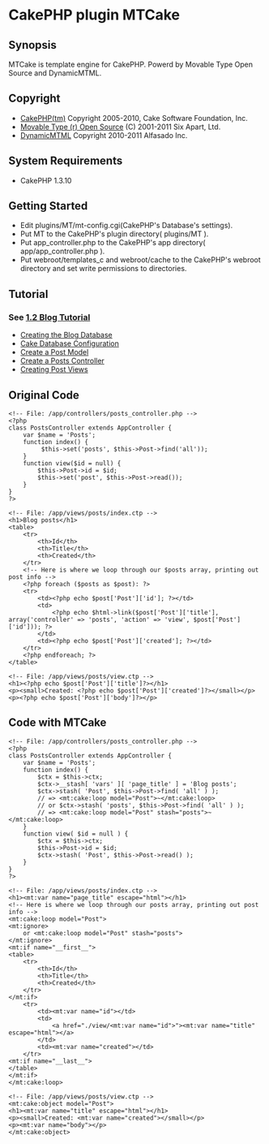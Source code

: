 # CakePHP plugin MTCake

## Synopsis

MTCake is template engine for CakePHP. Powerd by Movable Type Open Source and DynamicMTML.

## Copyright
+ [CakePHP(tm)](http://cakephp.org) Copyright 2005-2010, Cake Software Foundation, Inc.
+ [Movable Type (r) Open Source](https://github.com/movabletype/movabletype) (C) 2001-2011 Six Apart, Ltd.
+ [DynamicMTML](https://github.com/alfasado/DynamicMTML) Copyright 2010-2011 Alfasado Inc.

## System Requirements

+ CakePHP 1.3.10


## Getting Started
+ Edit plugins/MT/mt-config.cgi(CakePHP's Database's settings).
+ Put MT to the CakePHP's plugin directory( plugins/MT ).
+ Put app\_controller.php to the CakePHP's app directory( app/app\_controller.php ).
+ Put webroot/templates\_c and webroot/cache to the CakePHP's webroot directory and set write permissions to directories.


## Tutorial
### See [1.2 Blog Tutorial](http://book.cakephp.org/view/219/Blog)

+ [Creating the Blog Database](http://book.cakephp.org/view/330/Creating-the-Blog-Database)
+ [Cake Database Configuration](http://book.cakephp.org/view/331/Cake-Database-Configuration)
+ [Create a Post Model](http://book.cakephp.org/view/334/Create-a-Post-Model)
+ [Create a Posts Controller](http://book.cakephp.org/view/335/Create-a-Posts-Controller)
+ [Creating Post Views](http://book.cakephp.org/view/336/Creating-Post-Views)


## Original Code
    <!-- File: /app/controllers/posts_controller.php -->
    <?php
    class PostsController extends AppController {
        var $name = 'Posts';
        function index() {
             $this->set('posts', $this->Post->find('all'));
        }
        function view($id = null) {
            $this->Post->id = $id;
            $this->set('post', $this->Post->read());
        }
    }
    ?>

    <!-- File: /app/views/posts/index.ctp -->
    <h1>Blog posts</h1>
    <table>
        <tr>
            <th>Id</th>
            <th>Title</th>
            <th>Created</th>
        </tr>
        <!-- Here is where we loop through our $posts array, printing out post info -->
        <?php foreach ($posts as $post): ?>
        <tr>
            <td><?php echo $post['Post']['id']; ?></td>
            <td>
                <?php echo $html->link($post['Post']['title'], 
    array('controller' => 'posts', 'action' => 'view', $post['Post']['id'])); ?>
            </td>
            <td><?php echo $post['Post']['created']; ?></td>
        </tr>
        <?php endforeach; ?>
    </table>

    <!-- File: /app/views/posts/view.ctp -->
    <h1><?php echo $post['Post']['title']?></h1>
    <p><small>Created: <?php echo $post['Post']['created']?></small></p>
    <p><?php echo $post['Post']['body']?></p>

## Code with MTCake
    <!-- File: /app/controllers/posts_controller.php -->
    <?php
    class PostsController extends AppController {
        var $name = 'Posts';
        function index() {
            $ctx = $this->ctx;
            $ctx->__stash[ 'vars' ][ 'page_title' ] = 'Blog posts';
            $ctx->stash( 'Post', $this->Post->find( 'all' ) );
            // => <mt:cake:loop model="Post">~</mt:cake:loop>
            // or $ctx->stash( 'posts', $this->Post->find( 'all' ) ); 
            // => <mt:cake:loop model="Post" stash="posts">~</mt:cake:loop>
        }
        function view( $id = null ) {
            $ctx = $this->ctx;
            $this->Post->id = $id;
            $ctx->stash( 'Post', $this->Post->read() );
        }
    }
    ?>

    <!-- File: /app/views/posts/index.ctp -->
    <h1><mt:var name="page_title" escape="html"></h1>
    <!-- Here is where we loop through our posts array, printing out post info -->
    <mt:cake:loop model="Post">
    <mt:ignore>
        or <mt:cake:loop model="Post" stash="posts">
    </mt:ignore>
    <mt:if name="__first__">
    <table>
        <tr>
            <th>Id</th>
            <th>Title</th>
            <th>Created</th>
        </tr>
    </mt:if>
        <tr>
            <td><mt:var name="id"></td>
            <td>
                <a href="./view/<mt:var name="id">"><mt:var name="title" escape="html"></a>
            </td>
            <td><mt:var name="created"></td>
        </tr>
    <mt:if name="__last__">
    </table>
    </mt:if>
    </mt:cake:loop>

    <!-- File: /app/views/posts/view.ctp -->
    <mt:cake:object model="Post">
    <h1><mt:var name="title" escape="html"></h1>
    <p><small>Created: <mt:var name="created"></small></p>
    <p><mt:var name="body"></p>
    </mt:cake:object>